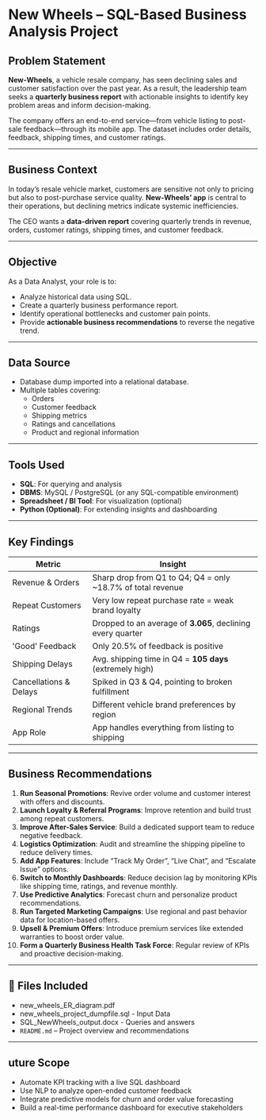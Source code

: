 # New Wheels – SQL-Based Business Analysis Project

## Problem Statement

**New-Wheels**, a vehicle resale company, has seen declining sales and customer satisfaction over the past year. As a result, the leadership team seeks a **quarterly business report** with actionable insights to identify key problem areas and inform decision-making.

The company offers an end-to-end service—from vehicle listing to post-sale feedback—through its mobile app. The dataset includes order details, feedback, shipping times, and customer ratings.

---

## Business Context

In today’s resale vehicle market, customers are sensitive not only to pricing but also to post-purchase service quality. **New-Wheels’ app** is central to their operations, but declining metrics indicate systemic inefficiencies.

The CEO wants a **data-driven report** covering quarterly trends in revenue, orders, customer ratings, shipping times, and customer feedback.

---

## Objective

As a Data Analyst, your role is to:
- Analyze historical data using SQL.
- Create a quarterly business performance report.
- Identify operational bottlenecks and customer pain points.
- Provide **actionable business recommendations** to reverse the negative trend.

---

## Data Source

- Database dump imported into a relational database.
- Multiple tables covering:
  - Orders
  - Customer feedback
  - Shipping metrics
  - Ratings and cancellations
  - Product and regional information

---

## Tools Used

- **SQL**: For querying and analysis
- **DBMS**: MySQL / PostgreSQL (or any SQL-compatible environment)
- **Spreadsheet / BI Tool**: For visualization (optional)
- **Python (Optional)**: For extending insights and dashboarding

---

## Key Findings

| Metric | Insight |
|--------|---------|
| Revenue & Orders | Sharp drop from Q1 to Q4; Q4 = only ~18.7% of total revenue |
| Repeat Customers | Very low repeat purchase rate = weak brand loyalty |
| Ratings | Dropped to an average of **3.065**, declining every quarter |
| 'Good' Feedback | Only 20.5% of feedback is positive |
| Shipping Delays | Avg. shipping time in Q4 = **105 days** (extremely high) |
| Cancellations & Delays | Spiked in Q3 & Q4, pointing to broken fulfillment |
| Regional Trends | Different vehicle brand preferences by region |
| App Role | App handles everything from listing to shipping |

---

## Business Recommendations

1. **Run Seasonal Promotions**: Revive order volume and customer interest with offers and discounts.
2. **Launch Loyalty & Referral Programs**: Improve retention and build trust among repeat customers.
3. **Improve After-Sales Service**: Build a dedicated support team to reduce negative feedback.
4. **Logistics Optimization**: Audit and streamline the shipping pipeline to reduce delivery times.
5. **Add App Features**: Include “Track My Order”, “Live Chat”, and “Escalate Issue” options.
6. **Switch to Monthly Dashboards**: Reduce decision lag by monitoring KPIs like shipping time, ratings, and revenue monthly.
7. **Use Predictive Analytics**: Forecast churn and personalize product recommendations.
8. **Run Targeted Marketing Campaigns**: Use regional and past behavior data for location-based offers.
9. **Upsell & Premium Offers**: Introduce premium services like extended warranties to boost order value.
10. **Form a Quarterly Business Health Task Force**: Regular review of KPIs and proactive decision-making.

---

## 📁 Files Included

- new_wheels_ER_diagram.pdf
- new_wheels_project_dumpfile.sql - Input Data
- SQL_NewWheels_output.docx - Queries and answers 
- `README.md` – Project overview and recommendations

---

## uture Scope

- Automate KPI tracking with a live SQL dashboard
- Use NLP to analyze open-ended customer feedback
- Integrate predictive models for churn and order value forecasting
- Build a real-time performance dashboard for executive stakeholders

